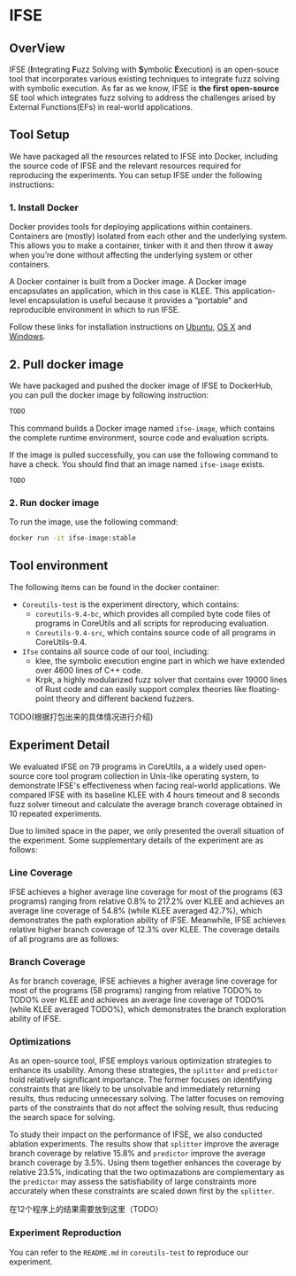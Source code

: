# IFSE

## OverView

IFSE (**I**ntegrating **F**uzz Solving with **S**ymbolic **E**xecution) is an open-souce tool that incorporates various existing techniques to integrate fuzz solving with symbolic execution. As far as we know, IFSE is **the first open-source** SE tool which integrates fuzz solving to address the challenges arised by External Functions(EFs) in real-world applications.




## Tool Setup

We have packaged all the resources related to IFSE into Docker, including the source code of IFSE and the relevant resources required for reproducing the experiments. You can setup IFSE under the following instructions:

### 1. Install Docker

Docker provides tools for deploying applications within containers. Containers are (mostly) isolated from each other and the underlying system. This allows you to make a container, tinker with it and then throw it away when you’re done without affecting the underlying system or other containers.

A Docker container is built from a Docker image. A Docker image encapsulates an application, which in this case is KLEE. This application-level encapsulation is useful because it provides a “portable” and reproducible environment in which to run IFSE.

Follow these links for installation instructions on [Ubuntu](https://docs.docker.com/engine/install/ubuntu/), [OS X](https://docs.docker.com/desktop/install/mac-install/) and [Windows](https://docs.docker.com/desktop/install/windows-install/).

## 2. Pull docker image

We have packaged and pushed the docker image of IFSE to DockerHub, you can pull the docker image by following instruction:

```sh
TODO
```

 This command builds a Docker image named `ifse-image`, which contains the complete runtime environment, source code and evaluation scripts. 

If the image is pulled successfully, you can use the following command to have a check. You should find that an image named `ifse-image` exists.

```
TODO
```

### 2. Run docker image

To run the image, use the following command:

```sh
docker run -it ifse-image:stable
```



## Tool environment

The following items can be found in the docker container:

- `Coreutils-test` is the experiment directory, which contains:
  - `coreutils-9.4-bc`, which provides all compiled byte code files of programs in CoreUtils and  all scripts for reproducing evaluation.
  - `Coreutils-9.4-src`, which contains source code of all programs in CoreUtils-9.4.
- `Ifse` contains all source code of our tool, including:
  - klee,  the symbolic execution engine part in which we have extended over 4600 lines of C++ code.
  - Krpk, a highly modularized fuzz solver that contains over 19000 lines of Rust code and can easily support complex theories like floating-point theory and different backend fuzzers.

TODO(根据打包出来的具体情况进行介绍)

## Experiment Detail

We evaluated IFSE on 79 programs in CoreUtils, a a widely used open-source core tool program collection in Unix-like operating system, to demonstrate IFSE's effectiveness when facing real-world applications. We compared IFSE with its baseline KLEE with 4 hours timeout and 8 seconds fuzz solver timeout and calculate the average branch coverage obtained in 10 repeated experiments. 

Due to limited space in the paper, we only presented the overall situation of the experiment. Some supplementary details of the experiment are as follows:

### Line Coverage

IFSE achieves a higher average line coverage for most of the programs (63 programs) ranging from relative 0.8\% to 217.2\% over KLEE and achieves an average line coverage of 54.8\% (while KLEE averaged 42.7\%), which demonstrates the path exploration ability of IFSE. Meanwhile, IFSE achieves relative higher branch coverage of 12.3\% over KLEE. The coverage details of all programs are as follows:

### Branch Coverage

As for branch coverage, IFSE achieves a higher average line coverage for most of the programs (58 programs) ranging from relative TODO\% to TODO\% over KLEE and achieves an average line coverage of TODO\% (while KLEE averaged TODO\%), which demonstrates the branch exploration ability of IFSE.

### Optimizations

As an open-source tool, IFSE employs various optimization strategies to enhance its usability.  Among these strategies, the `splitter` and `predictor` hold relatively significant importance. The former focuses on identifying constraints that are likely to be unsolvable and immediately returning results, thus reducing unnecessary solving. The latter focuses on removing parts of the constraints that do not affect the solving result, thus reducing the search space for solving.

To study their impact on the performance of IFSE, we also conducted ablation experiments. The results show that `splitter` improve the average branch coverage by relative 15.8\% and `predictor` improve the average branch coverage by 3.5\%. Using them together enhances the coverage by relative 23.5\%, indicating that the two optimazations are complementary as the `predictor` may assess the satisfiability of large constraints more accurately when these constraints are scaled down first by the `splitter`. 

在12个程序上的结果需要放到这里（TODO）

### Experiment Reproduction

You can refer to the `README.md` in `coreutils-test` to reproduce our experiment.
